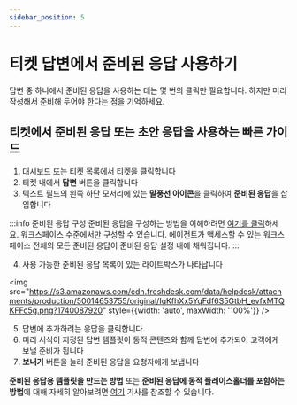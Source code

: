 ```yaml
---
sidebar_position: 5
---
```


# 티켓 답변에서 준비된 응답 사용하기

답변 중 하나에서 준비된 응답을 사용하는 데는 몇 번의 클릭만 필요합니다. 하지만 미리 작성해서 준비해 두어야 한다는 점을 기억하세요.

## 티켓에서 준비된 응답 또는 초안 응답을 사용하는 빠른 가이드

1. 대시보드 또는 티켓 목록에서 티켓을 클릭합니다
2. 티켓 내에서 **답변** 버튼을 클릭합니다
3. 텍스트 필드의 왼쪽 하단 모서리에 있는 **말풍선 아이콘**을 클릭하여 **준비된 응답**을 삽입합니다

:::info 준비된 응답 구성
준비된 응답을 구성하는 방법을 이해하려면 [여기를 클릭](https://support.freshservice.com/en/support/solutions/articles/157147-creating-common-reply-templates-with-canned-responses)하세요. 워크스페이스 수준에서만 구성할 수 있습니다. 에이전트가 액세스할 수 있는 워크스페이스 전체의 모든 준비된 응답이 준비된 응답 설정 내에 채워집니다.
:::

4. 사용 가능한 준비된 응답 목록이 있는 라이트박스가 나타납니다

<img src="https://s3.amazonaws.com/cdn.freshdesk.com/data/helpdesk/attachments/production/50014653755/original/IqKfhXx5YqFdf6S5GtbH_evfxMTQKFFc5g.png?1740087920" style={{width: 'auto', maxWidth: '100%'}} />

5. 답변에 추가하려는 응답을 클릭합니다
6. 미리 서식이 지정된 답변 템플릿이 동적 콘텐츠와 함께 답변에 추가되어 고객에게 보낼 준비가 됩니다
7. **보내기** 버튼을 눌러 준비된 응답을 요청자에게 보냅니다

**준비된 응답용 템플릿을 만드는 방법** 또는 **준비된 응답에 동적 플레이스홀더를 포함하는 방법**에 대해 자세히 알아보려면 [여기](https://support.freshservice.com/en/support/solutions/articles/239543-list-of-dynamic-placeholders) 기사를 참조할 수 있습니다.